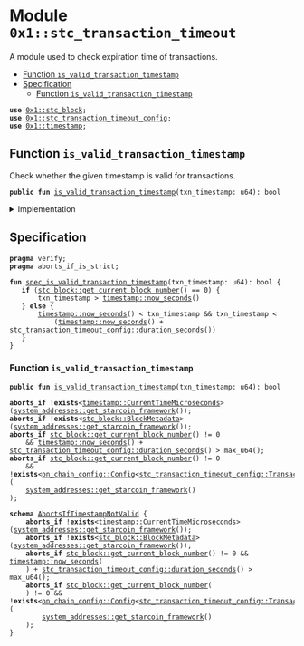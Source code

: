 
<a id="0x1_stc_transaction_timeout"></a>

# Module `0x1::stc_transaction_timeout`

A module used to check expiration time of transactions.


-  [Function `is_valid_transaction_timestamp`](#0x1_stc_transaction_timeout_is_valid_transaction_timestamp)
-  [Specification](#@Specification_0)
    -  [Function `is_valid_transaction_timestamp`](#@Specification_0_is_valid_transaction_timestamp)


<pre><code><b>use</b> <a href="stc_block.md#0x1_stc_block">0x1::stc_block</a>;
<b>use</b> <a href="stc_transaction_timeout_config.md#0x1_stc_transaction_timeout_config">0x1::stc_transaction_timeout_config</a>;
<b>use</b> <a href="timestamp.md#0x1_timestamp">0x1::timestamp</a>;
</code></pre>



<a id="0x1_stc_transaction_timeout_is_valid_transaction_timestamp"></a>

## Function `is_valid_transaction_timestamp`

Check whether the given timestamp is valid for transactions.


<pre><code><b>public</b> <b>fun</b> <a href="stc_transaction_timeout.md#0x1_stc_transaction_timeout_is_valid_transaction_timestamp">is_valid_transaction_timestamp</a>(txn_timestamp: u64): bool
</code></pre>



<details>
<summary>Implementation</summary>


<pre><code><b>public</b> <b>fun</b> <a href="stc_transaction_timeout.md#0x1_stc_transaction_timeout_is_valid_transaction_timestamp">is_valid_transaction_timestamp</a>(txn_timestamp: u64): bool {
    <b>let</b> current_block_time = <a href="timestamp.md#0x1_timestamp_now_seconds">timestamp::now_seconds</a>();
    <b>let</b> block_number = <a href="stc_block.md#0x1_stc_block_get_current_block_number">stc_block::get_current_block_number</a>();
    // before first block, just require txn_timestamp &gt; genesis <a href="timestamp.md#0x1_timestamp">timestamp</a>.
    <b>if</b> (block_number == 0) {
        <b>return</b> txn_timestamp &gt; current_block_time
    };
    <b>let</b> timeout = <a href="stc_transaction_timeout_config.md#0x1_stc_transaction_timeout_config_duration_seconds">stc_transaction_timeout_config::duration_seconds</a>();
    <b>let</b> max_txn_time = current_block_time + timeout;
    current_block_time &lt; txn_timestamp && txn_timestamp &lt; max_txn_time
}
</code></pre>



</details>

<a id="@Specification_0"></a>

## Specification



<pre><code><b>pragma</b> verify;
<b>pragma</b> aborts_if_is_strict;
</code></pre>




<a id="0x1_stc_transaction_timeout_spec_is_valid_transaction_timestamp"></a>


<pre><code><b>fun</b> <a href="stc_transaction_timeout.md#0x1_stc_transaction_timeout_spec_is_valid_transaction_timestamp">spec_is_valid_transaction_timestamp</a>(txn_timestamp: u64): bool {
   <b>if</b> (<a href="stc_block.md#0x1_stc_block_get_current_block_number">stc_block::get_current_block_number</a>() == 0) {
       txn_timestamp &gt; <a href="timestamp.md#0x1_timestamp_now_seconds">timestamp::now_seconds</a>()
   } <b>else</b> {
       <a href="timestamp.md#0x1_timestamp_now_seconds">timestamp::now_seconds</a>() &lt; txn_timestamp && txn_timestamp &lt;
           (<a href="timestamp.md#0x1_timestamp_now_seconds">timestamp::now_seconds</a>() + <a href="stc_transaction_timeout_config.md#0x1_stc_transaction_timeout_config_duration_seconds">stc_transaction_timeout_config::duration_seconds</a>())
   }
}
</code></pre>



<a id="@Specification_0_is_valid_transaction_timestamp"></a>

### Function `is_valid_transaction_timestamp`


<pre><code><b>public</b> <b>fun</b> <a href="stc_transaction_timeout.md#0x1_stc_transaction_timeout_is_valid_transaction_timestamp">is_valid_transaction_timestamp</a>(txn_timestamp: u64): bool
</code></pre>




<pre><code><b>aborts_if</b> !<b>exists</b>&lt;<a href="timestamp.md#0x1_timestamp_CurrentTimeMicroseconds">timestamp::CurrentTimeMicroseconds</a>&gt;(<a href="system_addresses.md#0x1_system_addresses_get_starcoin_framework">system_addresses::get_starcoin_framework</a>());
<b>aborts_if</b> !<b>exists</b>&lt;<a href="stc_block.md#0x1_stc_block_BlockMetadata">stc_block::BlockMetadata</a>&gt;(<a href="system_addresses.md#0x1_system_addresses_get_starcoin_framework">system_addresses::get_starcoin_framework</a>());
<b>aborts_if</b> <a href="stc_block.md#0x1_stc_block_get_current_block_number">stc_block::get_current_block_number</a>() != 0
    && <a href="timestamp.md#0x1_timestamp_now_seconds">timestamp::now_seconds</a>() + <a href="stc_transaction_timeout_config.md#0x1_stc_transaction_timeout_config_duration_seconds">stc_transaction_timeout_config::duration_seconds</a>() &gt; max_u64();
<b>aborts_if</b> <a href="stc_block.md#0x1_stc_block_get_current_block_number">stc_block::get_current_block_number</a>() != 0
    && !<b>exists</b>&lt;<a href="on_chain_config.md#0x1_on_chain_config_Config">on_chain_config::Config</a>&lt;<a href="stc_transaction_timeout_config.md#0x1_stc_transaction_timeout_config_TransactionTimeoutConfig">stc_transaction_timeout_config::TransactionTimeoutConfig</a>&gt;&gt;(
    <a href="system_addresses.md#0x1_system_addresses_get_starcoin_framework">system_addresses::get_starcoin_framework</a>()
);
</code></pre>




<a id="0x1_stc_transaction_timeout_AbortsIfTimestampNotValid"></a>


<pre><code><b>schema</b> <a href="stc_transaction_timeout.md#0x1_stc_transaction_timeout_AbortsIfTimestampNotValid">AbortsIfTimestampNotValid</a> {
    <b>aborts_if</b> !<b>exists</b>&lt;<a href="timestamp.md#0x1_timestamp_CurrentTimeMicroseconds">timestamp::CurrentTimeMicroseconds</a>&gt;(<a href="system_addresses.md#0x1_system_addresses_get_starcoin_framework">system_addresses::get_starcoin_framework</a>());
    <b>aborts_if</b> !<b>exists</b>&lt;<a href="stc_block.md#0x1_stc_block_BlockMetadata">stc_block::BlockMetadata</a>&gt;(<a href="system_addresses.md#0x1_system_addresses_get_starcoin_framework">system_addresses::get_starcoin_framework</a>());
    <b>aborts_if</b> <a href="stc_block.md#0x1_stc_block_get_current_block_number">stc_block::get_current_block_number</a>() != 0 && <a href="timestamp.md#0x1_timestamp_now_seconds">timestamp::now_seconds</a>(
    ) + <a href="stc_transaction_timeout_config.md#0x1_stc_transaction_timeout_config_duration_seconds">stc_transaction_timeout_config::duration_seconds</a>() &gt; max_u64();
    <b>aborts_if</b> <a href="stc_block.md#0x1_stc_block_get_current_block_number">stc_block::get_current_block_number</a>(
    ) != 0 && !<b>exists</b>&lt;<a href="on_chain_config.md#0x1_on_chain_config_Config">on_chain_config::Config</a>&lt;<a href="stc_transaction_timeout_config.md#0x1_stc_transaction_timeout_config_TransactionTimeoutConfig">stc_transaction_timeout_config::TransactionTimeoutConfig</a>&gt;&gt;(
        <a href="system_addresses.md#0x1_system_addresses_get_starcoin_framework">system_addresses::get_starcoin_framework</a>()
    );
}
</code></pre>


[move-book]: https://starcoin.dev/move/book/SUMMARY
